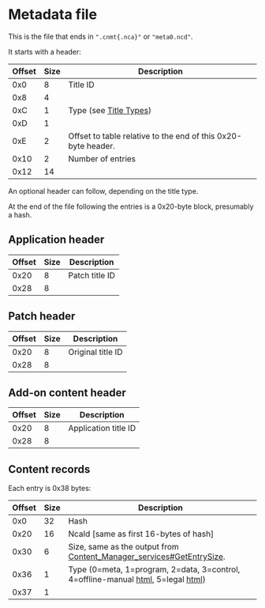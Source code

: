 # Metadata file

This is the file that ends in `".cnmt{.nca}"` or `"meta0.ncd"`.

It starts with a
header:

| Offset | Size | Description                                                                                     |
| ------ | ---- | ----------------------------------------------------------------------------------------------- |
| 0x0    | 8    | Title ID                                                                                        |
| 0x8    | 4    |                                                                                                 |
| 0xC    | 1    | Type (see [Title Types](Content%20Manager%20services#Title%20Types.md##Title_Types "wikilink")) |
| 0xD    | 1    |                                                                                                 |
| 0xE    | 2    | Offset to table relative to the end of this 0x20-byte header.                                   |
| 0x10   | 2    | Number of entries                                                                               |
| 0x12   | 14   |                                                                                                 |

An optional header can follow, depending on the title type.

At the end of the file following the entries is a 0x20-byte block,
presumably a hash.

## Application header

| Offset | Size | Description    |
| ------ | ---- | -------------- |
| 0x20   | 8    | Patch title ID |
| 0x28   | 8    |                |

## Patch header

| Offset | Size | Description       |
| ------ | ---- | ----------------- |
| 0x20   | 8    | Original title ID |
| 0x28   | 8    |                   |

## Add-on content header

| Offset | Size | Description          |
| ------ | ---- | -------------------- |
| 0x20   | 8    | Application title ID |
| 0x28   | 8    |                      |

## Content records

Each entry is 0x38
bytes:

| Offset | Size | Description                                                                                                                                              |
| ------ | ---- | -------------------------------------------------------------------------------------------------------------------------------------------------------- |
| 0x0    | 32   | Hash                                                                                                                                                     |
| 0x20   | 16   | NcaId \[same as first 16-bytes of hash\]                                                                                                                 |
| 0x30   | 6    | Size, same as the output from [Content\_Manager\_services\#GetEntrySize](Content%20Manager%20services#GetEntrySize.md##GetEntrySize "wikilink").         |
| 0x36   | 1    | Type (0=meta, 1=program, 2=data, 3=control, 4=offline-manual [html](Internet%20Browser.md "wikilink"), 5=legal [html](Internet%20Browser.md "wikilink")) |
| 0x37   | 1    |                                                                                                                                                          |
